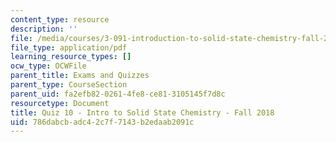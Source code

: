 ```yaml
---
content_type: resource
description: ''
file: /media/courses/3-091-introduction-to-solid-state-chemistry-fall-2018/786dabcbadc42c7f7143b2edaab2091c_MIT3_091F18_Q10.pdf
file_type: application/pdf
learning_resource_types: []
ocw_type: OCWFile
parent_title: Exams and Quizzes
parent_type: CourseSection
parent_uid: fa2efb82-0261-4fe8-ce81-3105145f7d8c
resourcetype: Document
title: Quiz 10 - Intro to Solid State Chemistry - Fall 2018
uid: 786dabcb-adc4-2c7f-7143-b2edaab2091c
---
```

